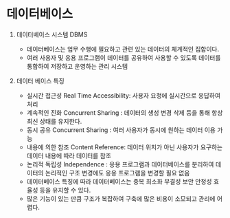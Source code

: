 # 데이터베이스 

1. 데이터베이스 시스템 DBMS 
   - 데이터베이스는 업무 수행에 필요하고 관련 있는 데이터의 체계적인 집합이다.
   - 여러 사용자 및 응용 프로그램이 데이터를 공유하여 사용할 수 있도록 데이터를 통합하여 저장하고 운영하는 관리 시스템 

2. 데이터 베이스 특징 
   - 실시간 접근성 Real Time Accessibility: 사용자 요청에 실시간으로 응답하여 처리
   - 계속적인 진화 Concurrent Sharing : 데이터의 생성 변경 삭제 등을 통해 항상 최신 상태를 유지한다.
   - 동시 공유 Concurrent Sharing : 여러 사용자가 동시에 원하는 데이터 이용 가능 
   - 내용에 의한 참조 Content Reference: 데이터 위치가 아닌 사용자가 요구하는 데이터 내용에 따라 데이터를 참조
   - 논리적 독립성 Independence : 응용 프로그램과 데이터베이스를 분리하여 데이터의 논리적인 구조 변경에도 응용 프로그램을 변경할 필요 없음
   - 데이터베이스 특징에 따라 데이터베이스는 중복 최소화 무결성 보안 안정성 효율성 등을 유지할 수 있다.
   - 많은 기능이 있는 만큼 구조가 복잡하여 구축에 많은 비용이 소모되고 관리에 어렵다. 